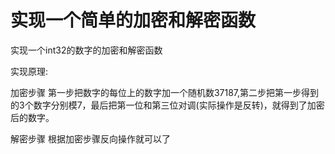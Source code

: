 # 实现一个简单的加密和解密函数
实现一个int32的数字的加密和解密函数

实现原理:

加密步骤
第一步把数字的每位上的数字加一个随机数37187,第二步把第一步得到的3个数字分别模7，最后把第一位和第三位对调(实际操作是反转)，就得到了加密后的数字。

解密步骤
根据加密步骤反向操作就可以了

